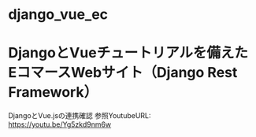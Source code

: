 # django_vue_ec


# DjangoとVueチュートリアルを備えたEコマースWebサイト（Django Rest Framework）

DjangoとVue.jsの連携確認
参照YoutubeURL:<br>
https://youtu.be/Yg5zkd9nm6w
